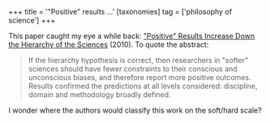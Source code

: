 +++
title = '"Positive" results ...'
[taxonomies]
tag = ['philosophy of science']
+++

This paper caught my eye a while back: <a href="http://www.plosone.org/article
/info:doi/10.1371/journal.pone.0010068">"Positive" Results Increase Down
the Hierarchy of the Sciences</a> (2010). To quote the abstract:

<blockquote>
If the hierarchy hypothesis is correct, then researchers in "softer" sciences
should have fewer constraints to their conscious and unconscious biases, and
therefore report more positive outcomes. Results confirmed the predictions at
all levels considered: discipline, domain and methodology broadly
defined.
</blockquote>

I wonder where the authors would classify this work on the soft/hard scale?
